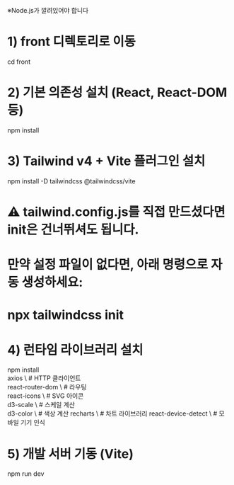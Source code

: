 ※Node.js가 깔려있어야 합니다

# 1) front 디렉토리로 이동

cd front

# 2) 기본 의존성 설치 (React, React-DOM 등)

npm install

# 3) Tailwind v4 + Vite 플러그인 설치

npm install -D tailwindcss @tailwindcss/vite

# ⚠️ tailwind.config.js를 직접 만드셨다면 init은 건너뛰셔도 됩니다.

# 만약 설정 파일이 없다면, 아래 명령으로 자동 생성하세요:

# npx tailwindcss init

# 4) 런타임 라이브러리 설치

npm install \
 axios \ # HTTP 클라이언트  
 react-router-dom \ # 라우팅  
 react-icons \ # SVG 아이콘  
 d3-scale \ # 스케일 계산  
 d3-color \ # 색상 계산
recharts \ # 차트 라이브러리
react-device-detect \ # 모바일 기기 인식

# 5) 개발 서버 기동 (Vite)

npm run dev
